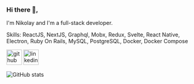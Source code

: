 ### Hi there 👋,  
I'm Nikolay and I'm a full-stack developer.

Skills:  ReactJS, NextJS, Graphql, Mobx, Redux, Svelte, React Native, Electron, Ruby On Rails, MySQL, PostgreSQL, Docker, Docker Compose


[<img src='https://cdn.jsdelivr.net/npm/simple-icons@3.0.1/icons/github.svg' alt='github' height='40'>](https://github.com/enemycnt)  [<img src='https://cdn.jsdelivr.net/npm/simple-icons@3.0.1/icons/linkedin.svg' alt='linkedin' height='40'>](https://www.linkedin.com/in/http://www.linkedin.com/in/nikolay-topkaridi/)  

![GitHub stats](https://github-readme-stats.vercel.app/api?username=enemycnt&show_icons=true)  
